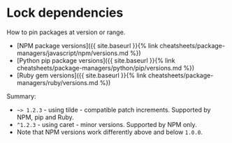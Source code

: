 # Lock dependencies

How to pin packages at version or range.

- [NPM package versions]({{ site.baseurl }}{% link cheatsheets/package-managers/javascript/npm/versions.md %})
- [Python pip package versions]({{ site.baseurl }}{% link cheatsheets/package-managers/python/pip/versions.md %})
- [Ruby gem versions]({{ site.baseurl }}{% link cheatsheets/package-managers/ruby/versions.md %})


Summary:

- `~> 1.2.3` -  using tilde - compatible patch increments. Supported by NPM, pip and Ruby.
- `^1.2.3` - using caret - minor versions. Supported by NPM only.
- Note that NPM versions work differently above and below `1.0.0`.
